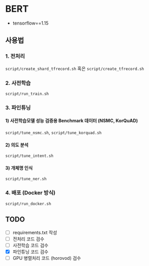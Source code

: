 # BERT
- tensorflow==1.15

## 사용법
### 1. 전처리
`script/create_shard_tfrecord.sh` 혹은 `script/create_tfrecord.sh`
### 2. 사전학습
`script/run_train.sh`
### 3. 파인튜닝
#### 1) 사전학습모델 성능 검증용 Benchmark 데이터 (NSMC, KorQuAD)
`script/tune_nsmc.sh`, `script/tune_korquad.sh`
#### 2) 의도 분석
`script/tune_intent.sh`
#### 3) 개체명 인식
`script/tune_ner.sh`
### 4. 배포 (Docker 방식)
`script/run_docker.sh`

## TODO
- [ ] requirements.txt 작성
- [ ] 전처리 코드 검수
- [ ] 사전학습 코드 검수
- [x] 파인튜닝 코드 검수
- [ ] GPU 병렬처리 코드 (horovod) 검수
